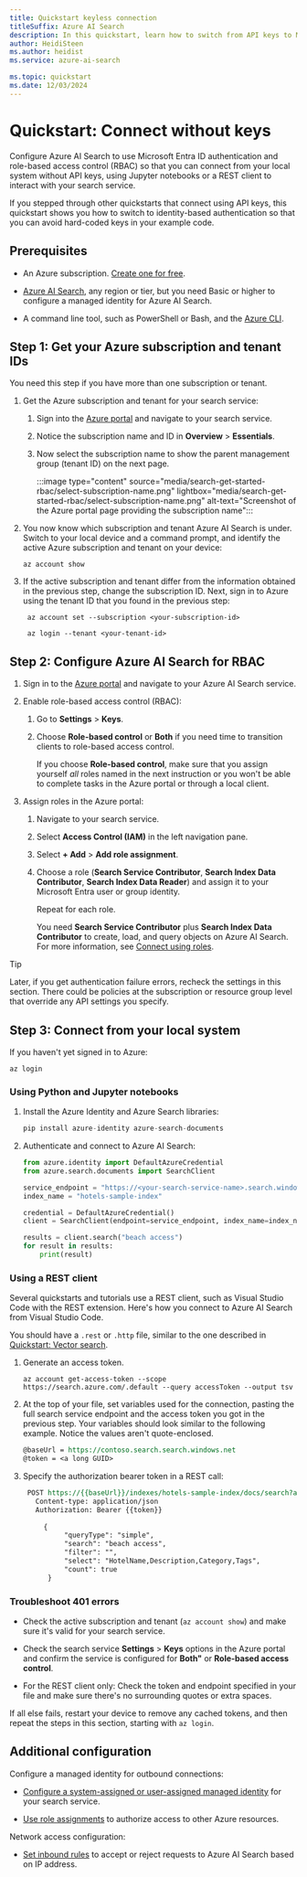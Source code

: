 ```yaml
---
title: Quickstart keyless connection
titleSuffix: Azure AI Search
description: In this quickstart, learn how to switch from API keys to Microsoft Entra identities and role-based access control (RBAC).
author: HeidiSteen
ms.author: heidist
ms.service: azure-ai-search

ms.topic: quickstart
ms.date: 12/03/2024
---
```


# Quickstart: Connect without keys

Configure Azure AI Search to use Microsoft Entra ID authentication and role-based access control (RBAC) so that you can connect from your local system without API keys, using Jupyter notebooks or a REST client to interact with your search service.

If you stepped through other quickstarts that connect using API keys, this quickstart shows you how to switch to identity-based authentication so that you can avoid hard-coded keys in your example code.

## Prerequisites

- An Azure subscription. [Create one for free](https://azure.microsoft.com/free/).

- [Azure AI Search](search-create-service-portal.md), any region or tier, but you need Basic or higher to configure a managed identity for Azure AI Search.

- A command line tool, such as PowerShell or Bash, and the [Azure CLI](/cli/azure/install-azure-cli).

## Step 1: Get your Azure subscription and tenant IDs

You need this step if you have more than one subscription or tenant.

1. Get the Azure subscription and tenant for your search service:

   1. Sign into the [Azure portal](https://portal.azure.com) and navigate to your search service.

   1. Notice the subscription name and ID in **Overview** > **Essentials**.

   1. Now select the subscription name to show the parent management group (tenant ID) on the next page.

      :::image type="content" source="media/search-get-started-rbac/select-subscription-name.png" lightbox="media/search-get-started-rbac/select-subscription-name.png" alt-text="Screenshot of the Azure portal page providing the subscription name":::

1. You now know which subscription and tenant Azure AI Search is under. Switch to your local device and a command prompt, and identify the active Azure subscription and tenant on your device:

   ```azurecli
   az account show
   ```

1. If the active subscription and tenant differ from the information obtained in the previous step, change the subscription ID. Next, sign in to Azure using the tenant ID that you found in the previous step:

   ```azurecli
    az account set --subscription <your-subscription-id>

    az login --tenant <your-tenant-id>
   ```

## Step 2: Configure Azure AI Search for RBAC

1. Sign in to the [Azure portal](https://portal.azure.com) and navigate to your Azure AI Search service.

1. Enable role-based access control (RBAC):

   1. Go to **Settings** > **Keys**.

   1. Choose **Role-based control** or **Both** if you need time to transition clients to role-based access control.

      If you choose **Role-based control**, make sure that you assign yourself *all* roles named in the next instruction or you won't be able to complete tasks in the Azure portal or through a  local client.

1. Assign roles in the Azure portal:

   1. Navigate to your search service.

   1. Select **Access Control (IAM)** in the left navigation pane.

   1. Select **+ Add** > **Add role assignment**.

   1. Choose a role (**Search Service Contributor**, **Search Index Data Contributor**, **Search Index Data Reader**) and assign it to your Microsoft Entra user or group identity.

      Repeat for each role.

      You need **Search Service Contributor** plus **Search Index Data Contributor** to create, load, and query objects on Azure AI Search. For more information, see [Connect using roles](search-security-rbac.md).

> [!TIP]
> Later, if you get authentication failure errors, recheck the settings in this section. There could be policies at the subscription or resource group level that override any API settings you specify.

## Step 3: Connect from your local system

If you haven't yet signed in to Azure:

```azurecli
az login
```

### Using Python and Jupyter notebooks

1. Install the Azure Identity and Azure Search libraries:

    ```python
    pip install azure-identity azure-search-documents
    ```

1. Authenticate and connect to Azure AI Search:

    ```python
    from azure.identity import DefaultAzureCredential
    from azure.search.documents import SearchClient
    
    service_endpoint = "https://<your-search-service-name>.search.windows.net"
    index_name = "hotels-sample-index"
    
    credential = DefaultAzureCredential()
    client = SearchClient(endpoint=service_endpoint, index_name=index_name, credential=credential)
    
    results = client.search("beach access")
    for result in results:
        print(result)
    ```

### Using a REST client

Several quickstarts and tutorials use a REST client, such as Visual Studio Code with the REST extension. Here's how you connect to Azure AI Search from Visual Studio Code.

You should have a `.rest` or `.http` file, similar to the one described in [Quickstart: Vector search](search-get-started-vector.md).

1. Generate an access token.

   ```azurecli
   az account get-access-token --scope https://search.azure.com/.default --query accessToken --output tsv
   ```

1. At the top of your file, set variables used for the connection, pasting the full search service endpoint and the access token you got in the previous step. Your variables should look similar to the following example. Notice the values aren't quote-enclosed.

    ```REST
    @baseUrl = https://contoso.search.search.windows.net
    @token = <a long GUID>
    ```

1. Specify the authorization bearer token in a REST call:

   ```REST
    POST https://{{baseUrl}}/indexes/hotels-sample-index/docs/search?api-version=2024-07-01 HTTP/1.1
      Content-type: application/json
      Authorization: Bearer {{token}}
    
        {
             "queryType": "simple",
             "search": "beach access",
             "filter": "",
             "select": "HotelName,Description,Category,Tags",
             "count": true
         }
   ```

### Troubleshoot 401 errors

- Check the active subscription and tenant (`az account show`) and make sure it's valid for your search service.

- Check the search service **Settings** > **Keys** options in the Azure portal and confirm the service is configured for **Both"** or **Role-based access control**.

- For the REST client only: Check the token and endpoint specified in your file and make sure there's no surrounding quotes or extra spaces.

If all else fails, restart your device to remove any cached tokens, and then repeat the steps in this section, starting with `az login`.

## Additional configuration

Configure a managed identity for outbound connections:

- [Configure a system-assigned or user-assigned managed identity](search-howto-managed-identities-data-sources.md) for your search service.

- [Use role assignments](keyless-connections.md) to authorize access to other Azure resources.

Network access configuration:

- [Set inbound rules](service-configure-firewall.md) to accept or reject requests to Azure AI Search based on IP address.
